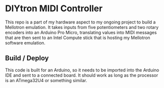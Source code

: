 ﻿# DIYtron MIDI Controller
This repo is a part of my hardware aspect to my ongoing project to build a Mellotron emulation.
It takes inputs from five potentiometers and two rotary encoders into an Arduino Pro Micro, translating values into MIDI messages that are then sent to an Intel Compute stick that is hosting my Mellotron software emulation.

## Build / Deploy
This code is built for an Arduino, so it needs to be imported into the Arduino IDE and sent to a connected board. It should work as long as the processor is an ATmega32U4 or something similar.
